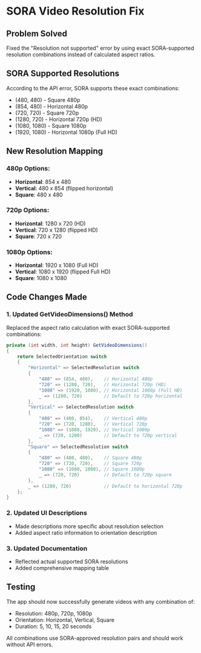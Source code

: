 # SORA Video Resolution Fix

## Problem Solved
Fixed the "Resolution not supported" error by using exact SORA-supported resolution combinations instead of calculated aspect ratios.

## SORA Supported Resolutions
According to the API error, SORA supports these exact combinations:
- (480, 480) - Square 480p
- (854, 480) - Horizontal 480p
- (720, 720) - Square 720p
- (1280, 720) - Horizontal 720p (HD)
- (1080, 1080) - Square 1080p
- (1920, 1080) - Horizontal 1080p (Full HD)

## New Resolution Mapping

### 480p Options:
- **Horizontal**: 854 x 480
- **Vertical**: 480 x 854 (flipped horizontal)
- **Square**: 480 x 480

### 720p Options:
- **Horizontal**: 1280 x 720 (HD)
- **Vertical**: 720 x 1280 (flipped HD)
- **Square**: 720 x 720

### 1080p Options:
- **Horizontal**: 1920 x 1080 (Full HD)
- **Vertical**: 1080 x 1920 (flipped Full HD)
- **Square**: 1080 x 1080

## Code Changes Made

### 1. Updated GetVideoDimensions() Method
Replaced the aspect ratio calculation with exact SORA-supported combinations:

```csharp
private (int width, int height) GetVideoDimensions()
{
    return SelectedOrientation switch
    {
        "Horizontal" => SelectedResolution switch
        {
            "480" => (854, 480),    // Horizontal 480p
            "720" => (1280, 720),   // Horizontal 720p (HD)
            "1080" => (1920, 1080), // Horizontal 1080p (Full HD)
            _ => (1280, 720)        // Default to 720p horizontal
        },
        "Vertical" => SelectedResolution switch
        {
            "480" => (480, 854),    // Vertical 480p
            "720" => (720, 1280),   // Vertical 720p
            "1080" => (1080, 1920), // Vertical 1080p
            _ => (720, 1280)        // Default to 720p vertical
        },
        "Square" => SelectedResolution switch
        {
            "480" => (480, 480),    // Square 480p
            "720" => (720, 720),    // Square 720p
            "1080" => (1080, 1080), // Square 1080p
            _ => (720, 720)         // Default to 720p square
        },
        _ => (1280, 720)            // Default to horizontal 720p
    };
}
```

### 2. Updated UI Descriptions
- Made descriptions more specific about resolution selection
- Added aspect ratio information to orientation description

### 3. Updated Documentation
- Reflected actual supported SORA resolutions
- Added comprehensive mapping table

## Testing
The app should now successfully generate videos with any combination of:
- Resolution: 480p, 720p, 1080p
- Orientation: Horizontal, Vertical, Square
- Duration: 5, 10, 15, 20 seconds

All combinations use SORA-approved resolution pairs and should work without API errors.
